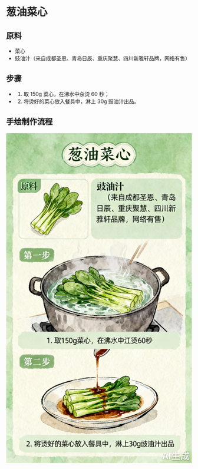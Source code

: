 # 葱油菜心

## 原料
- 菜心
- 豉油汁（来自成都圣恩、青岛日辰、重庆聚慧、四川新雅轩品牌，网络有售）

## 步骤
- 1. 取 150g 菜心，在沸水中汆烫 60 秒；
- 2. 将烫好的菜心放入餐具中，淋上 30g 豉油汁出品。

## 手绘制作流程

![手绘制作流程](../images/烫菜/葱油菜心.jpg)
